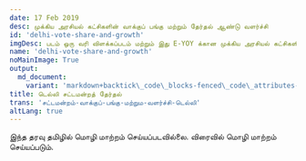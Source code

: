 ```yaml
---
date: 17 Feb 2019
desc: முக்கிய அரசியல் கட்சிகளின் வாக்குப் பங்கு மற்றும் தேர்தல் ஆண்டு வளர்ச்சி
id: 'delhi-vote-share-and-growth'
imgDesc: படம் ஒரு வரி விளக்கப்படம் மற்றும் இது E-YOY க்கான முக்கிய அரசியல் கட்சிகளின் சதவீத வாக்குகளைப் காட்டுகிறது
name: 'delhi-vote-share-and-growth'
noMainImage: True
output:
  md_document:
    variant: 'markdown+backtick\_code\_blocks-fenced\_code\_attributes-header\_attributes'
title: டெல்லி சட்டமன்றத் தேர்தல்
trans: 'சட்டமன்றம்-வாக்குப்-பங்கு-மற்றும-வளர்ச்சி-டெல்லி'
altLang: true
---
```


இந்த தரவு தமிழில் மொழி மாற்றம் செய்யப்படவில்லை. விரைவில் மொழி மாற்றம் செய்யப்படும்.